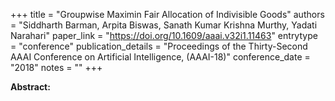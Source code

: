 +++
title = "Groupwise Maximin Fair Allocation of Indivisible Goods"
authors = "Siddharth Barman, Arpita Biswas, Sanath Kumar Krishna Murthy, Yadati Narahari"
paper_link = "https://doi.org/10.1609/aaai.v32i1.11463"
entrytype = "conference"
publication_details = "Proceedings of the Thirty-Second AAAI Conference on Artificial Intelligence,  (AAAI-18)"
conference_date = "2018"
notes = ""
+++

<b>Abstract:</b>
